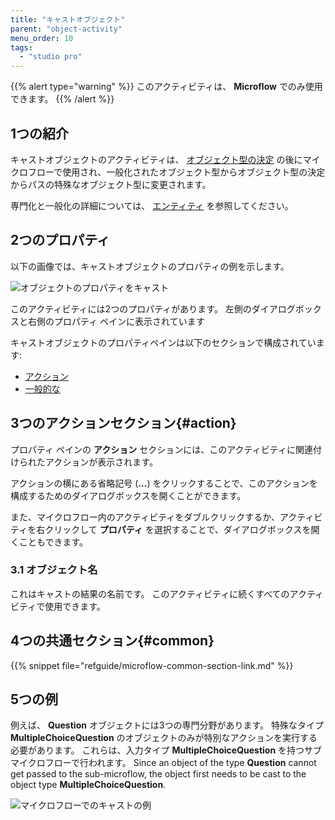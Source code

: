 ```yaml
---
title: "キャストオブジェクト"
parent: "object-activity"
menu_order: 10
tags:
  - "studio pro"
---
```


{{% alert type="warning" %}}
このアクティビティは、 **Microflow** でのみ使用できます。
{{% /alert %}}

## 1つの紹介

キャストオブジェクトのアクティビティは、 [オブジェクト型の決定](object-type-decision) の後にマイクロフローで使用され、一般化されたオブジェクト型からオブジェクト型の決定からパスの特殊なオブジェクト型に変更されます。

専門化と一般化の詳細については、 [エンティティ](entities) を参照してください。

## 2つのプロパティ

以下の画像では、キャストオブジェクトのプロパティの例を示します。

![オブジェクトのプロパティをキャスト](attachments/object-activities/cast-properties.png)

このアクティビティには2つのプロパティがあります。 左側のダイアログボックスと右側のプロパティ ペインに表示されています

キャストオブジェクトのプロパティペインは以下のセクションで構成されています:

* [アクション](#action)
* [一般的な](#common)

## 3つのアクションセクション{#action}

プロパティ ペインの **アクション** セクションには、このアクティビティに関連付けられたアクションが表示されます。

アクションの横にある省略記号 (**…**) をクリックすることで、このアクションを構成するためのダイアログボックスを開くことができます。

また、マイクロフロー内のアクティビティをダブルクリックするか、アクティビティを右クリックして **プロパティ** を選択することで、ダイアログボックスを開くこともできます。

### 3.1 オブジェクト名

これはキャストの結果の名前です。 このアクティビティに続くすべてのアクティビティで使用できます。

## 4つの共通セクション{#common}

{{% snippet file="refguide/microflow-common-section-link.md" %}}

## 5つの例

例えば、 **Question** オブジェクトには3つの専門分野があります。 特殊なタイプ **MultipleChoiceQuestion** のオブジェクトのみが特別なアクションを実行する必要があります。 これらは、入力タイプ **MultipleChoiceQuestion** を持つサブマイクロフローで行われます。 Since an object of the type **Question** cannot get passed to the sub-microflow, the object first needs to be cast to the object type **MultipleChoiceQuestion**.

![マイクロフローでのキャストの例](attachments/object-activities/cast-example.png)
